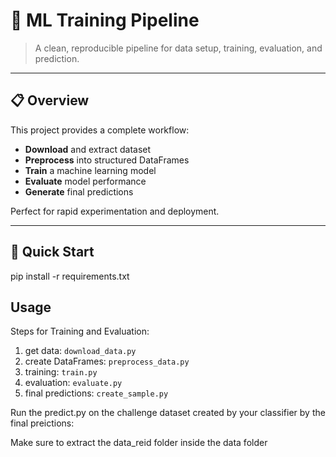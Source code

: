 # 🧠 ML Training Pipeline

> A clean, reproducible pipeline for data setup, training, evaluation, and prediction.

---

## 📋 Overview

This project provides a complete workflow:

- **Download** and extract dataset  
- **Preprocess** into structured DataFrames  
- **Train** a machine learning model  
- **Evaluate** model performance  
- **Generate** final predictions  

Perfect for rapid experimentation and deployment.

---

## 🚀 Quick Start

pip install -r requirements.txt


## Usage

Steps for Training and Evaluation:

1. get data: `download_data.py`
2. create DataFrames: `preprocess_data.py`
3. training: `train.py`
4. evaluation: `evaluate.py`
5. final predictions: `create_sample.py`

Run the predict.py on the challenge dataset created by your classifier by the final preictions:


Make sure to extract the data_reid folder inside the data folder

